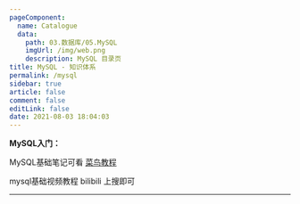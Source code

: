 ```yaml
---
pageComponent: 
  name: Catalogue
  data: 
    path: 03.数据库/05.MySQL
    imgUrl: /img/web.png
    description: MySQL 目录页
title: MySQL - 知识体系
permalink: /mysql
sidebar: true
article: false
comment: false
editLink: false
date: 2021-08-03 18:04:03
---
```






**MySQL入门：**

MySQL基础笔记可看 [菜鸟教程](https://www.runoob.com/mysql/mysql-tutorial.html)

mysql基础视频教程 bilibili 上搜即可

---

